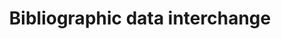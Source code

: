 ---
title: Bibliographic data interchange
longTitle: 'Bibliographic data interchange'
tags:
- gccommon
broaderTerm:
- "[[Electronic data interchange]]"
french:
- "[[Echange de donnees bibliographiques]]"
---